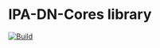 ﻿# IPA-DN-Cores library
[![Build](https://github.com/IPA-CyberLab/IPA-DN-Cores/actions/workflows/dotnet_test.yml/badge.svg)](https://github.com/IPA-CyberLab/IPA-DN-Cores/actions)

